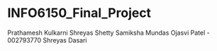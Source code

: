 # INFO6150_Final_Project
Prathamesh Kulkarni
Shreyas Shetty
Samiksha Mundas
Ojasvi Patel - 002793770
Shreyas Dasari